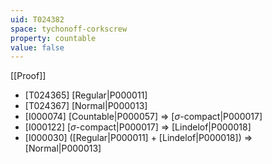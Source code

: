 ```yaml
---
uid: T024382
space: tychonoff-corkscrew
property: countable
value: false
---
```

[[Proof]]

* [T024365] [Regular|P000011]
* [T024367] [Normal|P000013]
* [I000074] [Countable|P000057] => [$\sigma$-compact|P000017]
* [I000122] [$\sigma$-compact|P000017] => [Lindelof|P000018]
* [I000030] ([Regular|P000011] + [Lindelof|P000018]) => [Normal|P000013]

